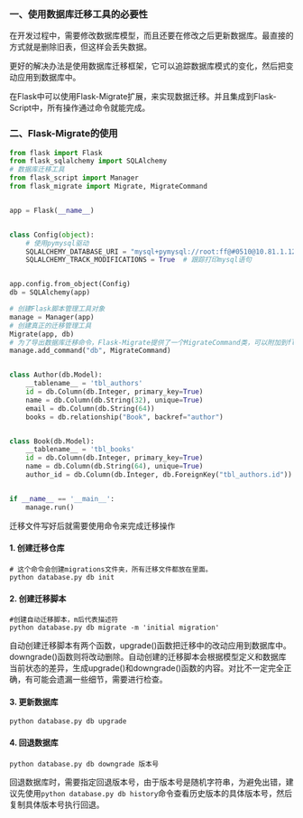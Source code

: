### 一、使用数据库迁移工具的必要性

在开发过程中，需要修改数据库模型，而且还要在修改之后更新数据库。最直接的方式就是删除旧表，但这样会丢失数据。

更好的解决办法是使用数据库迁移框架，它可以追踪数据库模式的变化，然后把变动应用到数据库中。

在Flask中可以使用Flask-Migrate扩展，来实现数据迁移。并且集成到Flask-Script中，所有操作通过命令就能完成。

### 二、Flask-Migrate的使用

```python
from flask import Flask
from flask_sqlalchemy import SQLAlchemy
# 数据库迁移工具
from flask_script import Manager
from flask_migrate import Migrate, MigrateCommand


app = Flask(__name__)


class Config(object):
	# 使用pymysql驱动
    SQLALCHEMY_DATABASE_URI = "mysql+pymysql://root:ff@#0510@10.81.1.122:3306/FlaskTest"
    SQLALCHEMY_TRACK_MODIFICATIONS = True  # 跟踪打印mysql语句


app.config.from_object(Config)
db = SQLAlchemy(app)

# 创建Flask脚本管理工具对象
manage = Manager(app)
# 创建真正的迁移管理工具
Migrate(app, db)
# 为了导出数据库迁移命令，Flask-Migrate提供了一个MigrateCommand类，可以附加到flask-script的manager对象上。
manage.add_command("db", MigrateCommand)


class Author(db.Model):
    __tablename__ = 'tbl_authors'
    id = db.Column(db.Integer, primary_key=True)
    name = db.Column(db.String(32), unique=True)
    email = db.Column(db.String(64))
    books = db.relationship("Book", backref="author")


class Book(db.Model):
    __tablename__ = 'tbl_books'
    id = db.Column(db.Integer, primary_key=True)
    name = db.Column(db.String(64), unique=True)
    author_id = db.Column(db.Integer, db.ForeignKey("tbl_authors.id"))


if __name__ == '__main__':
    manage.run()
```

迁移文件写好后就需要使用命令来完成迁移操作

#### 1. 创建迁移仓库

```
# 这个命令会创建migrations文件夹，所有迁移文件都放在里面。
python database.py db init
```

#### 2. 创建迁移脚本

```
#创建自动迁移脚本，m后代表描述符
python database.py db migrate -m 'initial migration'
```

自动创建迁移脚本有两个函数，upgrade()函数把迁移中的改动应用到数据库中。downgrade()函数则将改动删除。自动创建的迁移脚本会根据模型定义和数据库当前状态的差异，生成upgrade()和downgrade()函数的内容。对比不一定完全正确，有可能会遗漏一些细节，需要进行检查。

#### 3. 更新数据库

```
python database.py db upgrade
```

#### 4. 回退数据库

```
python database.py db downgrade 版本号
```

回退数据库时，需要指定回退版本号，由于版本号是随机字符串，为避免出错，建议先使用`python database.py db history`命令查看历史版本的具体版本号，然后复制具体版本号执行回退。

